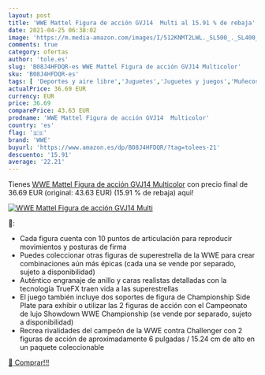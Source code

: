 ```yaml
---
layout: post
title: 'WWE Mattel Figura de acción GVJ14  Multi al 15.91 % de rebaja'
date: 2021-04-25 06:38:02
image: 'https://m.media-amazon.com/images/I/512KNMT2LWL._SL500_._SL400_.jpg'
comments: true
category: ofertas
author: 'tole.es'
slug: 'B08J4HFDQR-es WWE Mattel Figura de acción GVJ14 Multicolor'
sku: 'B08J4HFDQR-es'
tags: [ 'Deportes y aire libre','Juguetes','Juguetes y juegos','Muñecos y figuras','Muñecos y figuras de acción','Productos para fans','mattel','wwe', ]
actualPrice: 36.69 EUR
currency: EUR
price: 36.69
comparePrice: 43.63 EUR
prodname: 'WWE Mattel Figura de acción GVJ14  Multicolor'
country: 'es'
flag: '🇪🇸'
brand: 'WWE'
buyurl: 'https://www.amazon.es/dp/B08J4HFDQR/?tag=tolees-21'
descuento: '15.91'
average: '22.21'
---
```


Tienes [WWE Mattel Figura de acción GVJ14  Multicolor](https://www.amazon.es/dp/B08J4HFDQR/?tag=tolees-21) con precio final de  36.69 EUR (original: 43.63 EUR) (15.91 %  de rebaja) aqui!

[![WWE Mattel Figura de acción GVJ14  Multi](https://m.media-amazon.com/images/I/512KNMT2LWL._SL500_._SL400_.jpg)](https://www.amazon.es/dp/B08J4HFDQR/?tag=tolees-21)

🔎:

- ​Cada figura cuenta con 10 puntos de articulación para reproducir movimientos y posturas de firma
- ​Puedes coleccionar otras figuras de superestrella de la WWE para crear combinaciones aún más épicas (cada una se vende por separado, sujeto a disponibilidad)
- Auténtico engranaje de anillo y caras realistas detalladas con la tecnología TrueFX traen vida a las superestrellas
- ​El juego también incluye dos soportes de figura de Championship Side Plate para exhibir o utilizar las 2 figuras de acción con el Campeonato de lujo Showdown WWE Championship (se vende por separado, sujeto a disponibilidad)
- ​Recrea rivalidades del campeón de la WWE contra Challenger con 2 figuras de acción de aproximadamente 6 pulgadas / 15.24 cm de alto en un paquete coleccionable

[🛒 Comprar!!!](https://www.amazon.es/dp/B08J4HFDQR/?tag=tolees-21)
